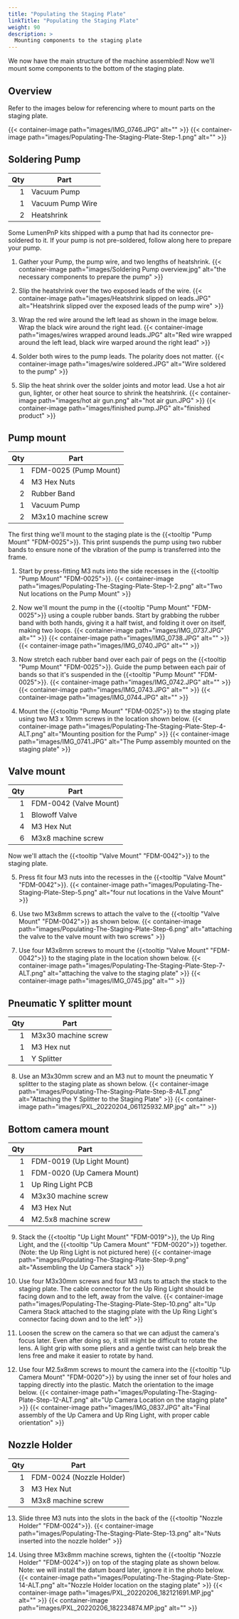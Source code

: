 ```yaml
---
title: "Populating the Staging Plate"
linkTitle: "Populating the Staging Plate"
weight: 90
description: >
  Mounting components to the staging plate 
---
```


We now have the main structure of the machine assembled! Now we'll mount some components to the bottom of the staging plate.

## Overview

Refer to the images below for referencing where to mount parts on the staging plate.

{{< container-image path="images/IMG_0746.JPG" alt="" >}}
{{< container-image path="images/Populating-The-Staging-Plate-Step-1.png" alt="" >}}

## Soldering Pump

| Qty | Part             |
|----:|------------------|
|   1 | Vacuum Pump      |
|   1 | Vacuum Pump Wire |
|   2 | Heatshrink       |

Some LumenPnP kits shipped with a pump that had its connector pre-soldered to it. If your pump is not pre-soldered, follow along here to prepare your pump.

1. Gather your Pump, the pump wire, and two lengths of heatshrink.
  {{< container-image path="images/Soldering Pump overview.jpg" alt="the necessary components to prepare the pump" >}}

2. Slip the heatshrink over the two exposed leads of the wire.
  {{< container-image path="images/Heatshrink slipped on leads.JPG" alt="Heatshrink slipped over the exposed leads of the pump wire" >}}

3. Wrap the red wire around the left lead as shown in the image below. Wrap the black wire around the right lead.
  {{< container-image path="images/wires wrapped around leads.JPG" alt="Red wire wrapped around the left lead, black wire warped around the right lead" >}}

4. Solder both wires to the pump leads. The polarity does not matter.
  {{< container-image path="images/wire soldered.JPG" alt="Wire soldered to the pump" >}}

5. Slip the heat shrink over the solder joints and motor lead. Use a hot air gun, lighter, or other heat source to shrink the heatshrink.
  {{< container-image path="images/hot air gun.png" alt="hot air gun.JPG" >}}
  {{< container-image path="images/finished pump.JPG" alt="finished product" >}}

## Pump mount

| Qty | Part                  |
|----:|-----------------------|
|   1 | FDM-0025 (Pump Mount) |
|   4 | M3 Hex Nuts           |
|   2 | Rubber Band           |
|   1 | Vacuum Pump           |
|   2 | M3x10 machine screw   |

The first thing we'll mount to the staging plate is the {{<tooltip "Pump Mount" "FDM-0025">}}. This print suspends the pump using two rubber bands to ensure none of the vibration of the pump is transferred into the frame.

1. Start by press-fitting M3 nuts into the side recesses in the {{<tooltip "Pump Mount" "FDM-0025">}}.
  {{< container-image path="images/Populating-The-Staging-Plate-Step-1-2.png" alt="Two Nut locations on the Pump Mount" >}}

2. Now we'll mount the pump in the {{<tooltip "Pump Mount" "FDM-0025">}} using a couple rubber bands. Start by grabbing the rubber band with both hands, giving it a half twist, and folding it over on itself, making two loops.
  {{< container-image path="images/IMG_0737.JPG" alt="" >}}
  {{< container-image path="images/IMG_0738.JPG" alt="" >}}
  {{< container-image path="images/IMG_0740.JPG" alt="" >}}

3. Now stretch each rubber band over each pair of pegs on the {{<tooltip "Pump Mount" "FDM-0025">}}. Guide the pump between each pair of bands so that it's suspended in the {{<tooltip "Pump Mount" "FDM-0025">}}.
  {{< container-image path="images/IMG_0742.JPG" alt="" >}}
  {{< container-image path="images/IMG_0743.JPG" alt="" >}}
  {{< container-image path="images/IMG_0744.JPG" alt="" >}}

4. Mount the {{<tooltip "Pump Mount" "FDM-0025">}} to the staging plate using two M3 x 10mm screws in the location shown below.
  {{< container-image path="images/Populating-The-Staging-Plate-Step-4-ALT.png" alt="Mounting position for the Pump" >}}
  {{< container-image path="images/IMG_0741.JPG" alt="The Pump assembly mounted on the staging plate" >}}

## Valve mount

| Qty | Part                   |
|----:|------------------------|
|   1 | FDM-0042 (Valve Mount) |
|   1 | Blowoff Valve          |
|   4 | M3 Hex Nut             |
|   6 | M3x8 machine screw     |

Now we'll attach the {{<tooltip "Valve Mount" "FDM-0042">}} to the staging plate.

5. Press fit four M3 nuts into the recesses in the {{<tooltip "Valve Mount" "FDM-0042">}}.
  {{< container-image path="images/Populating-The-Staging-Plate-Step-5.png" alt="four nut locations in the Valve Mount" >}}

6. Use two M3x8mm screws to attach the valve to the {{<tooltip "Valve Mount" "FDM-0042">}} as shown below.
  {{< container-image path="images/Populating-The-Staging-Plate-Step-6.png" alt="attaching the valve to the valve mount with two screws" >}}

7. Use four M3x8mm screws to mount the {{<tooltip "Valve Mount" "FDM-0042">}} to the staging plate in the location shown below.
  {{< container-image path="images/Populating-The-Staging-Plate-Step-7-ALT.png" alt="attaching the valve to the staging plate" >}}
  {{< container-image path="images/IMG_0745.jpg" alt="" >}}

## Pneumatic Y splitter mount

| Qty | Part                |
|----:|---------------------|
|   1 | M3x30 machine screw |
|   1 | M3 Hex nut          |
|   1 | Y Splitter          |

8. Use an M3x30mm screw and an M3 nut to mount the pneumatic Y splitter to the staging plate as shown below.
  {{< container-image path="images/Populating-The-Staging-Plate-Step-8-ALT.png" alt="Attaching the Y Splitter to the Staging Plate" >}}
  {{< container-image path="images/PXL_20220204_061125932.MP.jpg" alt="" >}}

## Bottom camera mount

| Qty | Part                       |
|----:|----------------------------|
|   1 | FDM-0019 (Up Light Mount)  |
|   1 | FDM-0020 (Up Camera Mount) |
|   1 | Up Ring Light PCB          |
|   4 | M3x30 machine screw        |
|   4 | M3 Hex Nut                 |
|   4 | M2.5x8 machine screw       |

9. Stack the {{<tooltip "Up Light Mount" "FDM-0019">}}, the Up Ring Light, and the {{<tooltip "Up Camera Mount" "FDM-0020">}} together. (Note: the Up Ring Light is not pictured here)
  {{< container-image path="images/Populating-The-Staging-Plate-Step-9.png" alt="Assembling the Up Camera stack" >}}

10. Use four M3x30mm screws and four M3 nuts to attach the stack to the staging plate. The cable connector for the Up Ring Light should be facing down and to the left, away from the valve.
  {{< container-image path="images/Populating-The-Staging-Plate-Step-10.png" alt="Up Camera Stack attached to the staging plate with the Up Ring Light's connector facing down and to the left" >}}

11. Loosen the screw on the camera so that we can adjust the camera's focus later. Even after doing so, it still might be difficult to rotate the lens. A light grip with some pliers and a gentle twist can help break the lens free and make it easier to rotate by hand.

12. Use four M2.5x8mm screws to mount the camera into the {{<tooltip "Up Camera Mount" "FDM-0020">}} by using the inner set of four holes and tapping directly into the plastic. Match the orientation to the image below.
  {{< container-image path="images/Populating-The-Staging-Plate-Step-12-ALT.png" alt="Up Camera Location on the staging plate" >}}
  {{< container-image path="images/IMG_0837.JPG" alt="Final assembly of the Up Camera and Up Ring Light, with proper cable orientation" >}}

## Nozzle Holder

| Qty | Part                     |
|----:|--------------------------|
|   1 | FDM-0024 (Nozzle Holder) |
|   3 | M3 Hex Nut               |
|   3 | M3x8 machine screw       |

13. Slide three M3 nuts into the slots in the back of the {{<tooltip "Nozzle Holder" "FDM-0024">}}.
  {{< container-image path="images/Populating-The-Staging-Plate-Step-13.png" alt="Nuts inserted into the nozzle holder" >}}

14. Using three M3x8mm machine screws, tighten the {{<tooltip "Nozzle Holder" "FDM-0024">}} on top of the staging plate as shown below. Note: we will install the datum board later, ignore it in the photo below.
  {{< container-image path="images/Populating-The-Staging-Plate-Step-14-ALT.png" alt="Nozzle Holder location on the staging plate" >}}
  {{< container-image path="images/PXL_20220206_182121691.MP.jpg" alt="" >}}
  {{< container-image path="images/PXL_20220206_182234874.MP.jpg" alt="" >}}
